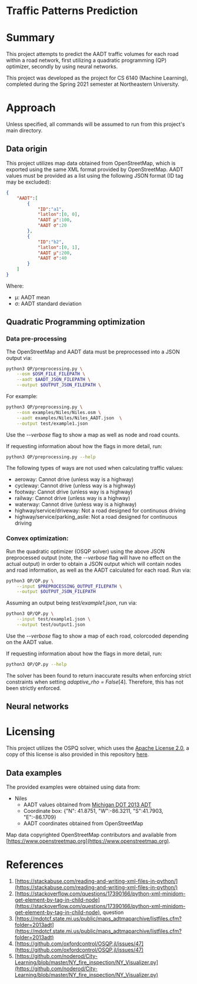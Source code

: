 # Traffic Patterns Prediction



# Summary

This project attempts to predict the AADT traffic volumes for each road within a road network, first utilizing a quadratic programming (QP)
optimizer, secondly by using neural networks.

This project was developed as the project for CS 6140 (Machine Learning), completed during the Spring 2021 semester at Northeastern
University.


# Approach

Unless specified, all commands will be assumed to run from this project's main directory.


## Data origin

This project utilizes map data obtained from OpenStreetMap, which is exported using the same XML format provided by OpenStreetMap.
AADT values must be provided as a list using the following JSON format (ID tag may be excluded):
```json
{
    "AADT":[
        {
            "ID":"a1",
            "latlon":[0, 0],
            "AADT μ":100,
            "AADT σ":20
        },
        {
            "ID":"b2",
            "latlon":[0, 1],
            "AADT μ":200,
            "AADT σ":40
        }
    ]
}
```

Where:
- μ: AADT mean
- σ: AADT standard deviation


## Quadratic Programming optimization

### Data pre-processing

The OpenStreetMap and AADT data must be preprocessed into a JSON output via:
```bash
python3 QP/preprocessing.py \
    --osm $OSM_FILE_FILEPATH \
    --aadt $AADT_JSON_FILEPATH \
    --output $OUTPUT_JSON_FILEPATH \
```

For example:
```bash
python3 QP/preprocessing.py \
    --osm examples/Niles/Niles.osm \
    --aadt examples/Niles/Niles_AADT.json  \
    --output test/example1.json
```

Use the *--verbose* flag to show a map as well as node and road counts.


If requesting information about how the flags in more detail, run:
```bash
python3 QP/preprocessing.py --help
```


The following types of ways are not used when calculating traffic values:
* aeroway: Cannot drive (unless way is a highway)
* cycleway: Cannot drive (unless way is a highway)
* footway: Cannot drive (unless way is a highway)
* railway: Cannot drive (unless way is a highway)
* waterway: Cannot drive (unless way is a highway)
* highway/service/driveway: Not a road designed for continuous driving
* highway/service/parking_asile: Not a road designed for continuous driving

### Convex optimization:

Run the quadratic optimizer (OSQP solver) using the above JSON preprocessed output (note, the *--verbose* flag will have no effect on the
actual output) in order to obtain a JSON output which will contain nodes and road information, as well as the AADT calculated for each road.
Run via:
```bash
python3 QP/QP.py \
    --input $PREPROCESSING_OUTPUT_FILEPATH \
    --output $OUTPUT_JSON_FILEPATH
```


Assuming an output being *test/example1.json*, run via:

```bash
python3 QP/QP.py \
    --input test/example1.json \
    --output test/output1.json
```


Use the *--verbose* flag to show a map of each road, colorcoded depending on the AADT value.


If requesting information about how the flags in more detail, run:
```bash
python3 QP/QP.py --help
```

The solver has been found to return inaccurate results when enforcing strict constraints when setting *adaptive_rho = False*[4]. Therefore, this
has not been strictly enforced.


## Neural networks






# Licensing

This project utilizes the OSPQ solver, which uses the [Apache License 2.0](https://github.com/oxfordcontrol/osqp/blob/master/LICENSE), a copy of this license is also provided in this repository [here](./licensing/Apache_license_2.txt).


## Data examples

The provided examples were obtained using data from:
* Niles
	* AADT values obtained from [Michigan DOT 2013 ADT](https://mdotcf.state.mi.us/public/maps_adtmaparchive/listfiles.cfm?folder=2013adt)
	* Coordinate box: {"N": 41.8751, "W":-86.3211, "S":41.7903, "E":-86.1709}
	* AADT coordinates obtained from OpenStreetMap






Map data copyrighted OpenStreetMap contributors and available from [https://www.openstreetmap.org](https://www.openstreetmap.org).



# References

1. [https://stackabuse.com/reading-and-writing-xml-files-in-python/](https://stackabuse.com/reading-and-writing-xml-files-in-python/)
2. [https://stackoverflow.com/questions/17390166/python-xml-minidom-get-element-by-tag-in-child-node](https://stackoverflow.com/questions/17390166/python-xml-minidom-get-element-by-tag-in-child-node), question
3. [https://mdotcf.state.mi.us/public/maps_adtmaparchive/listfiles.cfm?folder=2013adt](https://mdotcf.state.mi.us/public/maps_adtmaparchive/listfiles.cfm?folder=2013adt)
4. [https://github.com/oxfordcontrol/OSQP.jl/issues/47](https://github.com/oxfordcontrol/OSQP.jl/issues/47)
5. [https://github.com/noderod/City-Learning/blob/master/NY_fire_inspection/NY_Visualizer.py](https://github.com/noderod/City-Learning/blob/master/NY_fire_inspection/NY_Visualizer.py)
